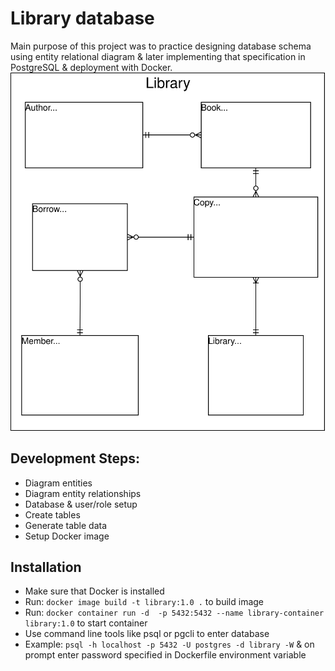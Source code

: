 # Library database
Main purpose of this project was to practice designing database schema using entity relational diagram & later implementing that specification in PostgreSQL & deployment with Docker.
<br>
![Diagram](library-diagram.svg)
## Development Steps:
* Diagram entities
* Diagram entity relationships
* Database & user/role setup
* Create tables
* Generate table data
* Setup Docker image

## Installation
* Make sure that Docker is installed
* Run: `docker image build -t library:1.0 .` to build image
* Run: `docker container run -d  -p 5432:5432 --name library-container library:1.0` to start container
* Use command line tools like psql or pgcli to enter database
* Example: `psql -h localhost -p 5432 -U postgres -d library -W` & on prompt enter password specified in Dockerfile environment variable